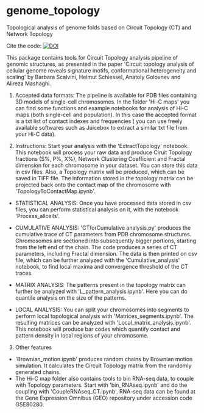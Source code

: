 # genome_topology
Topological analysis of genome folds based on Circuit Topology (CT) and Network Topology

Cite the code: [![DOI](https://zenodo.org/badge/428377249.svg)](https://zenodo.org/badge/latestdoi/428377249)

This package contains tools for Circuit Topology analysis pipeline of genomic structures, as presented in the paper 'Circuit topology analysis of cellular genome
reveals signature motifs, conformational heterogeneity and scaling' by Barbara Scalvini, Helmut Schiessel, Anatoly Golovnev and Alireza Mashaghi.

1. Accepted data formats:
The pipeline is available for PDB files containing 3D models of single-cell chromosomes. In the folder 'Hi-C maps' you can find some functions and example notebooks 
for analysis of Hi-C maps (both single-cell and population). In this case the accepted format is a txt list of contact indexes and frequencies ( you can use freely
available softwares such as Juicebox to extract a similar txt file from your Hi-C data).

2. Instructions:
Start your analysis with the 'ExtractTopology' notebook. This notebook will process your raw data and produce Ciruit Topology fractions (S%, P%, X%), Network Clustering Coefficient 
and Fractal dimension for each chromosome in your dataset. You can store this data in csv files. Also, a Topology matrix will be produced, which can be saved in TIFF file. 
The information stored in the topology matrix can be projected back onto the contact map of the chromosome with 'TopologyToContactMap.ipynb'.
- STATISTICAL ANALYSIS:
Once you have processed data stored in csv files, you can perform statistical analysis on it, with the notebook 'Process_allcells'.
 
- CUMULATIVE ANALYSIS:
 'CTforCumulative analysis.py' produces the cumulative trace of CT parameters from PDB chromosome structures. Chromosomes are sectioned into subsequently bigger portions, 
 starting from the left end of the chain. The code produces a series of CT parameters, including Fractal dimension. The data is then printed on csv file, which can be further 
 analyzed with the 'Cumulative_analysis' notebook, to find local maxima and convergence threshold of the CT traces.

- MATRIX ANALYSIS:
 The patterns present in the topology matrix can further be analyzed with 'L_pattern_analysis.ipynb'. Here you can do quantile analysis on the size of the patterns.
 
- LOCAL ANALYSIS:
You can split your chromosomes into segments to perform local topological analysis with 'Matrices_segments.ipynb'. The resulting matrices can be analyzed with 
'Local_matrix_analysis.ipynb'. This notebook will produce bar codes which quantify contact and pattern density in local regions of your chromosome.
 
 3. Other features
 - 'Brownian_motion.ipynb' produces random chains by Brownian motion simulation. It calculates the Circuit Topology matrix from the randomly generated chains.
 - The Hi-C map folder also contains tools to bin RNA-seq data, to couple with Topology parameters. Start with 'bin_RNAseq.ipynb' and do the coupling with 
 'CoupleRNAseq_CT.ipynb'. RNA-seq data can be found at the Gene Expression Omnibus (GEO) repository under accession code GSE80280.
 

